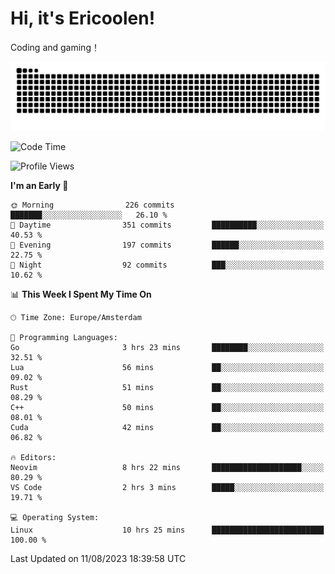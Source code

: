 # Hi, it's Ericoolen!
Coding and gaming！

<picture>
  <source media="(prefers-color-scheme: dark)" srcset="https://raw.githubusercontent.com/Eric-Song-Nop/Eric-Song-Nop/output/github-contribution-grid-snake-dark.svg">
  <source media="(prefers-color-scheme: light)" srcset="https://raw.githubusercontent.com/Eric-Song-Nop/Eric-Song-Nop/output/github-contribution-grid-snake.svg">
  <img alt="github contribution grid snake animation" src="https://raw.githubusercontent.com/Eric-Song-Nop/Eric-Song-Nop/output/github-contribution-grid-snake.svg">
</picture>

<!--START_SECTION:waka-->
![Code Time](http://img.shields.io/badge/Code%20Time-938%20hrs%2030%20mins-blue)

![Profile Views](http://img.shields.io/badge/Profile%20Views-0-blue)

**I'm an Early 🐤** 

```text
🌞 Morning                226 commits         ███████░░░░░░░░░░░░░░░░░░   26.10 % 
🌆 Daytime                351 commits         ██████████░░░░░░░░░░░░░░░   40.53 % 
🌃 Evening                197 commits         ██████░░░░░░░░░░░░░░░░░░░   22.75 % 
🌙 Night                  92 commits          ███░░░░░░░░░░░░░░░░░░░░░░   10.62 % 
```


📊 **This Week I Spent My Time On** 

```text
🕑︎ Time Zone: Europe/Amsterdam

💬 Programming Languages: 
Go                       3 hrs 23 mins       ████████░░░░░░░░░░░░░░░░░   32.51 % 
Lua                      56 mins             ██░░░░░░░░░░░░░░░░░░░░░░░   09.02 % 
Rust                     51 mins             ██░░░░░░░░░░░░░░░░░░░░░░░   08.29 % 
C++                      50 mins             ██░░░░░░░░░░░░░░░░░░░░░░░   08.01 % 
Cuda                     42 mins             ██░░░░░░░░░░░░░░░░░░░░░░░   06.82 % 

🔥 Editors: 
Neovim                   8 hrs 22 mins       ████████████████████░░░░░   80.29 % 
VS Code                  2 hrs 3 mins        █████░░░░░░░░░░░░░░░░░░░░   19.71 % 

💻 Operating System: 
Linux                    10 hrs 25 mins      █████████████████████████   100.00 % 
```


 Last Updated on 11/08/2023 18:39:58 UTC
<!--END_SECTION:waka-->
